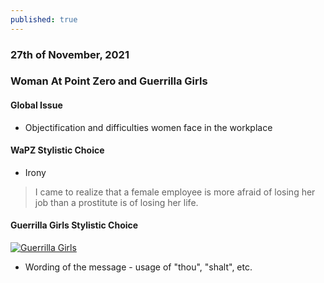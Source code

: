 ```yaml
---
published: true
---
```

### 27th of November, 2021

### Woman At Point Zero and Guerrilla Girls

#### Global Issue
- Objectification and difficulties women face in the workplace

#### WaPZ Stylistic Choice

- Irony
> I came to realize that a female employee is more afraid of losing her job than a prostitute is of losing her life.



#### Guerrilla Girls Stylistic Choice

[![Guerrilla Girls ](https://images.squarespace-cdn.com/content/v1/55d4aaa8e4b084df273878ef/1565815876871-IDB703TOPX2RUF4L033M/2019_GuerrillaGirls_EthicsMonument1000at300dpi.jpg?format=750w)](https://www.guerrillagirls.com/projects)

- Wording of the message - usage of "thou", "shalt", etc.